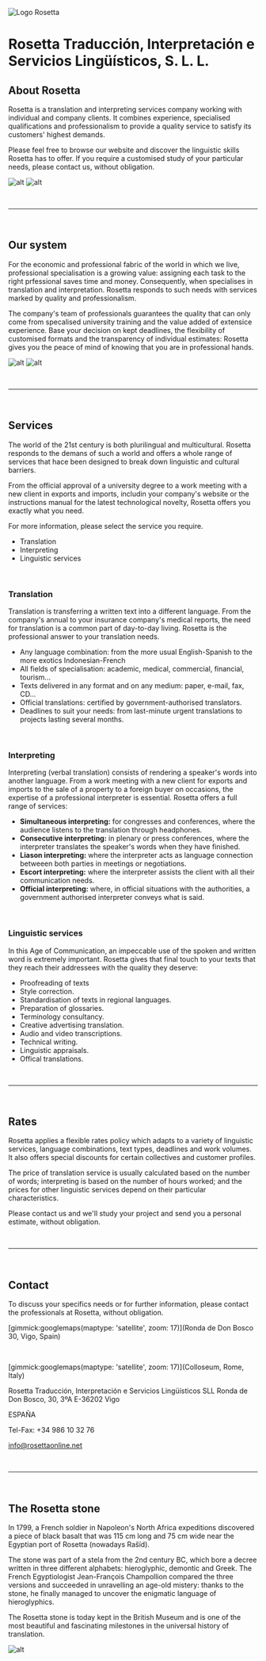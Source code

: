 ![Logo Rosetta](img/rosetta_color.png "Logo Rosetta")

# Rosetta Traducción, Interpretación e Servicios Lingüísticos, S. L. L.

## About Rosetta

Rosetta is a translation and interpreting services company working with individual and company clients. It combines experience, specialised qualifications and professionalism to provide a quality service to satisfy its customers' highest demands.

Please feel free to browse our website and discover the linguistic skills Rosetta has to offer. If you require a customised study of your particular needs, please contact us, without obligation.

![alt](img/rosetta_oficinas_1.jpg "Oficinas de Rosetta") ![alt](img/rosetta_oficinas_2.jpg "Oficinas de Rosetta")

<br>

-----

<br>

## Our system

For the economic and professional fabric of the world in which we live, professional specialisation is a growing value: assigning each task to the right prfessional saves time and money. Consequently, when specialises in translation and interpretation. Rosetta responds to such needs with services marked by quality and professionalism.

The company's team of professionals guarantees the quality that can only come from specalised university training and the value added of extensice experience. Base your decision on kept deadlines, the flexibility of customised formats and the transparency of individual estimates: Rosetta gives you the peace of mind of knowing that you are in professional hands.

![alt](img/rosetta_oficinas_3.jpg "Oficinas de Rosetta") ![alt](img/rosetta_oficinas_4.jpg "Oficinas de Rosetta")

<br>

-----

<br>

## Services

The world of the 21st century is both plurilingual and multicultural. Rosetta responds to the demans of such a world and offers a whole range of services that hace been designed to break down linguistic and cultural barriers.

From the official approval of a university degree to a work meeting with a new client in exports and imports, includin your company's website or the instructions manual for the latest technological novelty, Rosetta offers you exactly what you need.

For more information, please select the service you require.

- Translation
- Interpreting
- Linguistic services

<br>

### Translation

Translation is transferring a written text into a different language. From the company's annual to your insurance company's medical reports, the need for translation is a common part of day-to-day living. Rosetta is the professional answer to your translation needs.

- Any language combination: from the more usual English-Spanish to the more exotics Indonesian-French
- All fields of specialisation: academic, medical, commercial, financial, tourism...
- Texts delivered in any format and on any medium: paper, e-mail, fax, CD...
- Official translations: certified by government-authorised translators.
- Deadlines to suit your needs: from last-minute urgent translations to projects lasting several months.

<br>

### Interpreting

Interpreting (verbal translation) consists of rendering a speaker's words into another language. From a work meeting with a new client for exports and imports to the sale of a property to a foreign buyer on occasions, the expertise of a professional interpreter is essential. Rosetta offers a full range of services:

- **Simultaneous interpreting:** for congresses and conferences, where the audience listens to the translation through headphones.
- **Consecutive interpreting:** in plenary or press conferences, where the interpreter translates the speaker's words when they have finished.
- **Liason interpreting:** where the interpreter acts as language connection betweeen both parties in meetings or negotiations.
- **Escort interpreting:** where the interpreter assists the client with all their communication needs.
- **Official interpreting:** where, in official situations with the authorities, a government authorised interpreter conveys what is said.                         

<br>

### Linguistic services

In this Age of Communication, an impeccable use of the spoken and written word is extremely important. Rosetta gives that final touch to your texts that they reach their addressees with the quality they deserve:

- Proofreading of texts
- Style correction.
- Standardisation of texts in regional languages.
- Preparation of glossaries.
- Terminology consultancy.
- Creative advertising translation.
- Audio and video transcriptions.
- Technical writing.
- Linguistic appraisals.
- Offical translations.

<br>

-----

<br>

## Rates

Rosetta applies a flexible rates policy which adapts to a variety of linguistic services, language combinations, text types, deadlines and work volumes. It also offers special discounts for certain collectives and customer profiles.

The price of translation service is usually calculated based on the number of words; interpreting is based on the number of hours worked; and the prices for other linguistic services depend on their particular characteristics.

Please contact us and we'll study your project and send you a personal estimate, without obligation.

<br>

-----

<br>

## Contact

To discuss your specifics needs or for further information, please contact the professionals at Rosetta, without obligation.

[gimmick:googlemaps(maptype: 'satellite', zoom: 17)](Ronda de Don Bosco 30, Vigo, Spain)

<br>

[gimmick:googlemaps(maptype: 'satellite', zoom: 17)](Colloseum, Rome, Italy)

Rosetta Traducción, Interpretación e Servicios Lingüísticos SLL
Ronda de Don Bosco, 30, 3ºA
E-36202 Vigo

ESPAÑA

Tel-Fax: +34 986 10 32 76

[info@rosettaonline.net](mailto:info@rosettaonline.net)

<br>

-----

<br>

## The Rosetta stone

In 1799, a French soldier in Napoleon's North Africa expeditions discovered a piece of black basalt that was 115 cm long and 75 cm wide near the Egyptian port of Rosetta (nowadays Raŝïd).

The stone was part of a stela from the 2nd century BC, which bore a decree written in three different alphabets: hieroglyphic, demontic and Greek. The French Egyptiologist Jean-François Champollion compared the three versions and succeeded in unravelling an age-old mistery: thanks to the stone, he finally managed to uncover the enigmatic language of hieroglyphics.

The Rosetta stone is today kept in the British Museum and is one of the most beautiful and fascinating milestones in the universal history of translation.

![alt](img/rosetta.jpg "La piedra de Rosetta")

